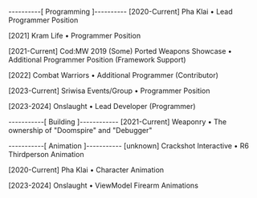 ----------[ Programming ]----------
[2020-Current] Pha Klai
• Lead Programmer Position

[2021] Kram Life
• Programmer Position

[2021-Current] Cod:MW 2019 (Some) Ported Weapons Showcase
• Additional Programmer Position (Framework Support)

[2022] Combat Warriors
• Additional Programmer (Contributor)

[2023-Current] Sriwisa Events/Group
• Programmer Position

[2023-2024] Onslaught
• Lead Developer (Programmer)

-----------[ Building ]------------
[2021-Current] Weaponry
• The ownership of "Doomspire" and "Debugger"

-----------[ Animation ]-----------
[unknown] Crackshot Interactive
• R6 Thirdperson Animation

[2020-Current] Pha Klai
• Character Animation 

[2023-2024] Onslaught
• ViewModel Firearm Animations
